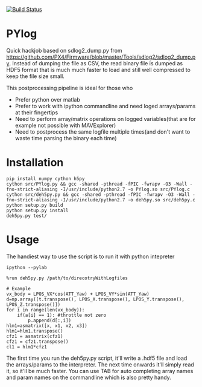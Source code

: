 [![Build Status](https://semaphoreci.com/api/v1/devbharat/pylog/branches/feature-pyqtlog/badge.svg)](https://semaphoreci.com/devbharat/pylog)

PYlog
===============

Quick hackjob based on sdlog2_dump.py from https://github.com/PX4/Firmware/blob/master/Tools/sdlog2/sdlog2_dump.py. 
Instead of dumping the file as CSV, the read binary file is dumped as HDF5 format that is much much faster to load and still well compressed to keep the file size small.

This postprocessing pipeline is ideal for those who

 - Prefer python over matlab
 - Prefer to work with ipython commandline and need loged arrays/params at their fingertips
 - Need to perform array/matrix operations on logged variables(that are for example not possible with MAVExplorer)
 - Need to postprocess the same logfile multiple times(and don't want to waste time parsing the binary each time)
 
Installation
==============

    pip install numpy cython h5py
    cython src/PYlog.py && gcc -shared -pthread -fPIC -fwrapv -O3 -Wall -fno-strict-aliasing -I/usr/include/python2.7 -o PYlog.so src/PYlog.c
    cython src/deh5py.py && gcc -shared -pthread -fPIC -fwrapv -O3 -Wall -fno-strict-aliasing -I/usr/include/python2.7 -o deh5py.so src/deh5py.c
    python setup.py build
    python setup.py install
    deh5py.py test/


Usage
==============

The handiest way to use the script is to run it with python intepreter


    ipython --pylab

    %run deh5py.py /path/to/direcotryWithLogfiles

    # Example
    vx_body = LPOS_VX*cos(ATT_Yaw) + LPOS_VY*sin(ATT_Yaw)
    d=np.array([t.transpose(), LPOS_X.transpose(), LPOS_Y.transpose(), LPOS_Z.transpose()])
    for i in range(len(vx_body)):
        if(a[i] == 1): #throttle not zero
            p.append(d[:,i])
    hlm1=asmatrix([x, x1, x2, x3])
    hlm1=hlm1.transpose()
    cfz1 = asmatrix(cfz1)
    cfz1 = cfz1.transpose()
    cl1 = hlm1*cfz1


The first time you run the deh5py.py script, it'll write a .hdf5 file and load the arrays/params to the interpreter. The next time onwards it'll simply read it, so it'll be much faster. You can use TAB for auto  completing array names and param names on the commandline which is also pretty handy.
